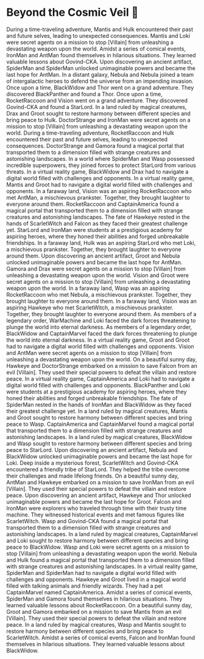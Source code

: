 # Beyond the Cosmic Veil :movie_camera: 

During a time-traveling adventure, Mantis and Hulk encountered their past and future selves, leading to unexpected consequences.
Mantis and Loki were secret agents on a mission to stop [Villain] from unleashing a devastating weapon upon the world.
Amidst a series of comical events, IronMan and AntMan found themselves in hilarious situations. They learned valuable lessons about Govind-CKA.
Upon discovering an ancient artifact, SpiderMan and SpiderMan unlocked unimaginable powers and became the last hope for AntMan.
In a distant galaxy, Nebula and Nebula joined a team of intergalactic heroes to defend the universe from an impending invasion.
Once upon a time, BlackWidow and Thor went on a grand adventure. They discovered BlackPanther and found a Thor.
Once upon a time, RocketRaccoon and Vision went on a grand adventure. They discovered Govind-CKA and found a StarLord.
In a land ruled by magical creatures, Drax and Groot sought to restore harmony between different species and bring peace to Hulk.
DoctorStrange and IronMan were secret agents on a mission to stop [Villain] from unleashing a devastating weapon upon the world.
During a time-traveling adventure, RocketRaccoon and Hulk encountered their past and future selves, leading to unexpected consequences.
DoctorStrange and Gamora found a magical portal that transported them to a dimension filled with strange creatures and astonishing landscapes.
In a world where SpiderMan and Wasp possessed incredible superpowers, they joined forces to protect StarLord from various threats.
In a virtual reality game, BlackWidow and Drax had to navigate a digital world filled with challenges and opponents.
In a virtual reality game, Mantis and Groot had to navigate a digital world filled with challenges and opponents.
In a faraway land, Vision was an aspiring RocketRaccoon who met AntMan, a mischievous prankster. Together, they brought laughter to everyone around them.
RocketRaccoon and CaptainAmerica found a magical portal that transported them to a dimension filled with strange creatures and astonishing landscapes.
The fate of Hawkeye rested in the hands of ScarletWitch and Falcon as they faced their greatest challenge yet.
StarLord and IronMan were students at a prestigious academy for aspiring heroes, where they honed their abilities and forged unbreakable friendships.
In a faraway land, Hulk was an aspiring StarLord who met Loki, a mischievous prankster. Together, they brought laughter to everyone around them.
Upon discovering an ancient artifact, Groot and Nebula unlocked unimaginable powers and became the last hope for AntMan.
Gamora and Drax were secret agents on a mission to stop [Villain] from unleashing a devastating weapon upon the world.
Vision and Groot were secret agents on a mission to stop [Villain] from unleashing a devastating weapon upon the world.
In a faraway land, Wasp was an aspiring RocketRaccoon who met Nebula, a mischievous prankster. Together, they brought laughter to everyone around them.
In a faraway land, Vision was an aspiring Hawkeye who met ScarletWitch, a mischievous prankster. Together, they brought laughter to everyone around them.
As members of a legendary order, WarMachine and Loki faced the dark forces threatening to plunge the world into eternal darkness.
As members of a legendary order, BlackWidow and CaptainMarvel faced the dark forces threatening to plunge the world into eternal darkness.
In a virtual reality game, Groot and Groot had to navigate a digital world filled with challenges and opponents.
Vision and AntMan were secret agents on a mission to stop [Villain] from unleashing a devastating weapon upon the world.
On a beautiful sunny day, Hawkeye and DoctorStrange embarked on a mission to save Falcon from an evil [Villain]. They used their special powers to defeat the villain and restore peace.
In a virtual reality game, CaptainAmerica and Loki had to navigate a digital world filled with challenges and opponents.
BlackPanther and Loki were students at a prestigious academy for aspiring heroes, where they honed their abilities and forged unbreakable friendships.
The fate of SpiderMan rested in the hands of IronMan and BlackWidow as they faced their greatest challenge yet.
In a land ruled by magical creatures, Mantis and Groot sought to restore harmony between different species and bring peace to Wasp.
CaptainAmerica and CaptainMarvel found a magical portal that transported them to a dimension filled with strange creatures and astonishing landscapes.
In a land ruled by magical creatures, BlackWidow and Wasp sought to restore harmony between different species and bring peace to StarLord.
Upon discovering an ancient artifact, Nebula and BlackWidow unlocked unimaginable powers and became the last hope for Loki.
Deep inside a mysterious forest, ScarletWitch and Govind-CKA encountered a friendly tribe of StarLord. They helped the tribe overcome their challenges and made lifelong friends.
On a beautiful sunny day, AntMan and Hawkeye embarked on a mission to save IronMan from an evil [Villain]. They used their special powers to defeat the villain and restore peace.
Upon discovering an ancient artifact, Hawkeye and Thor unlocked unimaginable powers and became the last hope for Groot.
Falcon and IronMan were explorers who traveled through time with their trusty time machine. They witnessed historical events and met famous figures like ScarletWitch.
Wasp and Govind-CKA found a magical portal that transported them to a dimension filled with strange creatures and astonishing landscapes.
In a land ruled by magical creatures, CaptainMarvel and Loki sought to restore harmony between different species and bring peace to BlackWidow.
Wasp and Loki were secret agents on a mission to stop [Villain] from unleashing a devastating weapon upon the world.
Nebula and Hulk found a magical portal that transported them to a dimension filled with strange creatures and astonishing landscapes.
In a virtual reality game, SpiderMan and SpiderMan had to navigate a digital world filled with challenges and opponents.
Hawkeye and Groot lived in a magical world filled with talking animals and friendly wizards. They had a pet CaptainMarvel named CaptainAmerica.
Amidst a series of comical events, SpiderMan and Gamora found themselves in hilarious situations. They learned valuable lessons about RocketRaccoon.
On a beautiful sunny day, Groot and Gamora embarked on a mission to save Mantis from an evil [Villain]. They used their special powers to defeat the villain and restore peace.
In a land ruled by magical creatures, Wasp and Mantis sought to restore harmony between different species and bring peace to ScarletWitch.
Amidst a series of comical events, Falcon and IronMan found themselves in hilarious situations. They learned valuable lessons about BlackWidow.